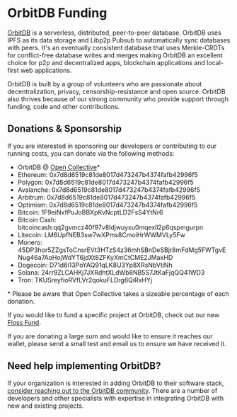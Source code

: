 # OrbitDB Funding

[OrbitDB](https://www.github.com/orbitdb/orbitdb) is a serverless, distributed, peer-to-peer database. OrbitDB uses IPFS as its data storage and Libp2p Pubsub to automatically sync databases with peers. It's an eventually consistent database that uses Merkle-CRDTs for conflict-free database writes and merges making OrbitDB an excellent choice for p2p and decentralized apps, blockchain applications and local-first web applications.

OrbitDB is built by a group of volunteers who are passionate about decentralization, privacy, censorship-resistance and open source. OrbitDB also thrives because of our strong community who provide support through funding, code and other contributions.

## Donations & Sponsorship

If you are interested in sponsoring our developers or contributing to our running costs, you can donate via the following methods:

- OrbitDB @ [Open Collective](https://www.opencollective.com/orbitdb)*
- Ethereum: 0x7d8d6519c81de8017d473247b4374fafb42996f5
- Polygon: 0x7d8d6519c81de8017d473247b4374fafb42996f5
- Avalanche: 0x7d8d6519c81de8017d473247b4374fafb42996f5
- Arbitrum: 0x7d8d6519c81de8017d473247b4374fafb42996f5
- Optimism: 0x7d8d6519c81de8017d473247b4374fafb42996f5
- Bitcoin: 1F9eiNxfPuJoBBXpKvNcptLD2FsS4YtNr6
- Bitcoin Cash: bitcoincash:qq2gvmcz40f97v8ldjwuyxu0mqexll2p6qspmgurpn
- Litecoin: LM6UpfNEB3sw7wXPms8CmoiHrWWMVLy5Fw
- Monero: 45DP3hor5ZZgsToCnsrEVt3HTzS4z36mhSBnDeSBjr8mFdMg5FWTgvENug46a7AoHojWdYT6jdXt8ZFKyXmCtCME2JMaxHD
- Dogecoin: D71d6i13PoYAQ91qLK8U3Yp8XRsNbVtiNh
- Solana: 24rr9ZLCAHKj7JXRdhtXLdWb8NB5S7JtKaFjqQQ41WD3
- Tron: TKUSreyfioRVfLVr2qokuFLDrg6QiRxHYj

\* Please be aware that Open Collective takes a sizeable percentage of each donation.

If you would like to fund a specific project at OrbitDB, check out our new [Floss Fund](https://dir.floss.fund/view/@orbitdb.org).

If you are donating a large sum and would like to ensure it reaches our wallet, please send a small test and email us to ensure we have received it.

## Need help implementing OrbitDB?

If your organization is interested in adding OrbitDB to their software stack, [consider reaching out to the OrbitDB community](https://matrix.to/#/#orbitdb_Lobby:gitter.im). There are a number of developers and other specialists with expertise in integrating OrbitDB with new and existing projects.